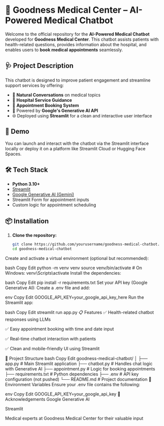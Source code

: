 # 🤖 Goodness Medical Center – AI-Powered Medical Chatbot

Welcome to the official repository for the **AI-Powered Medical Chatbot** developed for **Goodness Medical Center**. This chatbot assists patients with health-related questions, provides information about the hospital, and enables users to **book medical appointments** seamlessly.

## 🩺 Project Description

This chatbot is designed to improve patient engagement and streamline support services by offering:

- 💬 **Natural Conversations** on medical topics  
- 🏥 **Hospital Service Guidance**  
- 📅 **Appointment Booking System**  
- 🧠 Powered by **Google's Generative AI API**  
- 🌐 Deployed using **Streamlit** for a clean and interactive user interface  

## 🚀 Demo

You can launch and interact with the chatbot via the Streamlit interface locally or deploy it on a platform like Streamlit Cloud or Hugging Face Spaces.

## 🛠️ Tech Stack

- **Python 3.10+**
- [Streamlit](https://streamlit.io/)
- [Google Generative AI (Gemini)](https://ai.google.dev/)
- Streamlit Form for appointment inputs
- Custom logic for appointment scheduling

## 📦 Installation

1. **Clone the repository:**
   ```bash
   git clone https://github.com/yourusername/goodness-medical-chatbot.git
   cd goodness-medical-chatbot
Create and activate a virtual environment (optional but recommended):

bash
Copy
Edit
python -m venv venv
source venv/bin/activate  # On Windows: venv\Scripts\activate
Install the dependencies:

bash
Copy
Edit
pip install -r requirements.txt
Set your API key (Google Generative AI):
Create a .env file and add:

env
Copy
Edit
GOOGLE_API_KEY=your_google_api_key_here
Run the Streamlit app:

bash
Copy
Edit
streamlit run app.py
📋 Features
✅ Health-related chatbot responses using LLMs

✅ Easy appointment booking with time and date input

✅ Real-time chatbot interaction with patients

✅ Clean and mobile-friendly UI using Streamlit

📁 Project Structure
bash
Copy
Edit
goodness-medical-chatbot/
│
├── app.py                  # Main Streamlit application
├── chatbot.py              # Handles chat logic with Generative AI
├── appointment.py          # Logic for booking appointments
├── requirements.txt        # Python dependencies
├── .env                    # API key configuration (not pushed)
└── README.md               # Project documentation
🔐 Environment Variables
Ensure your .env file contains the following:

env
Copy
Edit
GOOGLE_API_KEY=your_google_api_key
🙌 Acknowledgements
Google Generative AI

Streamlit

Medical experts at Goodness Medical Center for their valuable input
